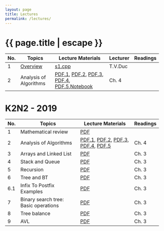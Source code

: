 ```yaml
---
layout: page
title: Lectures
permalink: /lectures/
---
```


<h1 class="page-title">{{ page.title | escape }}</h1>
<div class="row">
          <div class="col s12">
            <table class="striped centered">
             <thead class="card-panel  light-blue darken-4 white-text">
                <tr>
                    <th>No.</th>
                    <th>Topics</th>
                    <th>Lecture Materials </th>
                    <th>Lecturer </th>
                    <th>Readings </th>
                </tr>
              </thead>
              <tbody>
                <tr>
                  <td>1</td>
                  <td><a href="{{ "/2019/04/25/week1-lecture-note.html" | relative_url }}">Overview</a></td>
                  <td><a href="{{ "/Materials/Codes/Week1/s1.cpp" | relative_url }}">s1.cpp</a></td>
                  <td>T.V.Duc</td>
                  <td></td>
                </tr>
                <tr>
                  <td>2</td>
                  <td>Analysis of Algorithms</td>
                  <td><a href="{{ "/Materials/Lectures/1-intro-4-1-runtimes.pdf" | relative_url }}">PDF.1</a>, <a href="{{ "/Materials/Lectures/1-intro-4-2-asymptoticnotation1.pdf" | relative_url }}">PDF.2</a>, <a href="{{ "/Materials/Lectures/1-intro-4-2-asymptoticnotation2.pdf" | relative_url }}">PDF.3</a>, <a href="{{ "/Materials/Lectures/1-intro-4-2-asymptoticnotation3.pdf" | relative_url }}">PDF.4</a>, <a href="{{ "/Materials/Lectures/Materials/Lectures/Analysis.pdf" | relative_url }}">PDF.5</a>,<a href="https://github.com/cstlu/CF212/blob/master/Materials/Labs/bigo-visualization.ipynb">Notebook</a></td>
                  <td>Ch. 4</td>
                </tr>
                <!--<tr>
                  <td>2</td>
                  <td>Analysis of Algorithms</td>
                  <td><a href="{{ "/Materials/Lectures/1-intro-4-1-runtimes.pdf" | relative_url }}">PDF.1</a>, <a href="{{ "/Materials/Lectures/1-intro-4-2-asymptoticnotation1.pdf" | relative_url }}">PDF.2</a>, <a href="{{ "/Materials/Lectures/1-intro-4-2-asymptoticnotation2.pdf" | relative_url }}">PDF.3</a>, <a href="{{ "/Materials/Lectures/1-intro-4-2-asymptoticnotation3.pdf" | relative_url }}">PDF.4</a>, <a href="{{ "/Materials/Lectures/Materials/Lectures/Analysis.pdf" | relative_url }}">PDF.5</a></td>
                  <td>Ch. 4</td>
                </tr>
                <tr>
                  <td>3</td>
                  <td>Arrays and Linked List</td>
                  <td><a href="{{ "/Materials/Lectures/arrays_and_lists.pdf" | relative_url }}">PDF</a></td>
                  <td>Ch. 3</td>
                </tr>
                <tr>
                  <td>4</td>
                  <td>Stack and Queue</td>
                  <td><a href="{{ "/Materials/Lectures/stacks_and_queues.pdf" | relative_url }}">PDF</a></td>
                  <td>Ch. 3</td>
                </tr>
                <tr>
                  <td>5</td>
                  <td>Recursion</td>
                  <td><a href="{{ "/Materials/Lectures/L03_Recursion.pdf" | relative_url }}">PDF</a></td>
                  <td>Ch. 3</td>
                </tr>
                <tr>
                  <td>6</td>
                  <td>Tree and BT</td>
                  <td><a href="{{ "/Materials/Lectures/trees.pdf" | relative_url }}">PDF</a></td>
                  <td>Ch. 3</td>
                </tr>
                <tr>
                  <td>6.1</td>
                  <td>Infix To Postfix Examples</td>
                  <td><a href="{{ "/Materials/Lectures/InfixToPostfixExamples.pdf" | relative_url }}">PDF</a></td>
                  <td>Ch. 3</td>
                </tr>
                <tr>
                  <td>7</td>
                  <td>Binary search tree: Basic operations</td>
                  <td><a href="{{ "/Materials/Lectures/tree_cont.pdf" | relative_url }}">PDF</a></td>
                  <td>Ch. 3</td>
                </tr>
                <tr>
                  <td>8</td>
                  <td>Tree balance</td>
                  <td><a href="{{ "/Materials/Lectures/trees_balance.pdf" | relative_url }}">PDF</a></td>
                  <td>Ch. 3</td>
                </tr>
                <tr>
                  <td>9</td>
                  <td>AVL</td>
                  <td><a href="{{ "/Materials/Lectures/avl.pdf" | relative_url }}">PDF</a></td>
                  <td>Ch. 3</td>
                </tr>-->
              </tbody>
            </table>
          </div>
</div>
<h1 class="page-title">K2N2 - 2019</h1>
<div class="row">
          <div class="col s12">
            <table class="striped centered">
             <thead class="card-panel  light-blue darken-4 white-text">
                <tr>
                    <th>No.</th>
                    <th>Topics</th>
                    <th>Lecture Materials </th>
                    <th>Readings </th>
                </tr>
              </thead>
              <tbody>
                <tr>
                  <td>1</td>
                  <td>Mathematical review</td>
                  <td><a href="{{ "/Materials/Lectures/mathreview.pdf" | relative_url }}">PDF</a></td>
                  <td></td>
                </tr>
                <tr>
                  <td>2</td>
                  <td>Analysis of Algorithms</td>
                  <td><a href="{{ "/Materials/Lectures/1-intro-4-1-runtimes.pdf" | relative_url }}">PDF.1</a>, <a href="{{ "/Materials/Lectures/1-intro-4-2-asymptoticnotation1.pdf" | relative_url }}">PDF.2</a>, <a href="{{ "/Materials/Lectures/1-intro-4-2-asymptoticnotation2.pdf" | relative_url }}">PDF.3</a>, <a href="{{ "/Materials/Lectures/1-intro-4-2-asymptoticnotation3.pdf" | relative_url }}">PDF.4</a>, <a href="{{ "/Materials/Lectures/Materials/Lectures/Analysis.pdf" | relative_url }}">PDF.5</a></td>
                  <td>Ch. 4</td>
                </tr>
                <tr>
                  <td>3</td>
                  <td>Arrays and Linked List</td>
                  <td><a href="{{ "/Materials/Lectures/arrays_and_lists.pdf" | relative_url }}">PDF</a></td>
                  <td>Ch. 3</td>
                </tr>
                <tr>
                  <td>4</td>
                  <td>Stack and Queue</td>
                  <td><a href="{{ "/Materials/Lectures/stacks_and_queues.pdf" | relative_url }}">PDF</a></td>
                  <td>Ch. 3</td>
                </tr>
                <tr>
                  <td>5</td>
                  <td>Recursion</td>
                  <td><a href="{{ "/Materials/Lectures/L03_Recursion.pdf" | relative_url }}">PDF</a></td>
                  <td>Ch. 3</td>
                </tr>
                <tr>
                  <td>6</td>
                  <td>Tree and BT</td>
                  <td><a href="{{ "/Materials/Lectures/trees.pdf" | relative_url }}">PDF</a></td>
                  <td>Ch. 3</td>
                </tr>
                <tr>
                  <td>6.1</td>
                  <td>Infix To Postfix Examples</td>
                  <td><a href="{{ "/Materials/Lectures/InfixToPostfixExamples.pdf" | relative_url }}">PDF</a></td>
                  <td>Ch. 3</td>
                </tr>
                <tr>
                  <td>7</td>
                  <td>Binary search tree: Basic operations</td>
                  <td><a href="{{ "/Materials/Lectures/tree_cont.pdf" | relative_url }}">PDF</a></td>
                  <td>Ch. 3</td>
                </tr>
                <tr>
                  <td>8</td>
                  <td>Tree balance</td>
                  <td><a href="{{ "/Materials/Lectures/trees_balance.pdf" | relative_url }}">PDF</a></td>
                  <td>Ch. 3</td>
                </tr>
                <tr>
                  <td>9</td>
                  <td>AVL</td>
                  <td><a href="{{ "/Materials/Lectures/avl.pdf" | relative_url }}">PDF</a></td>
                  <td>Ch. 3</td>
                </tr>
              </tbody>
            </table>
          </div>
</div>

